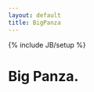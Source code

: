```yaml
---
layout: default
title: BigPanza
---
```

{% include JB/setup %}

<h1 id="big-header">Big Panza.</h1>

<!-- <ul class="posts">
  {% for post in site.posts %}
    <li><span>{{ post.date | date_to_string }}</span> &raquo; <a href="{{ BASE_PATH }}{{ post.url }}">{{ post.title }}</a></li>
  {% endfor %}
</ul> -->
